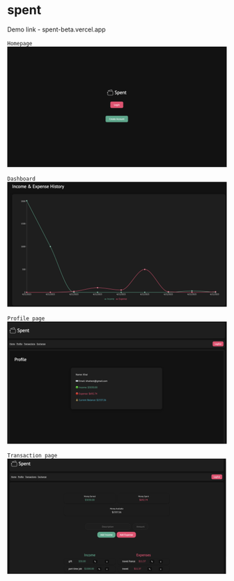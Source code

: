 # spent

Demo link - spent-beta.vercel.app

`Homepage`
<img src="assets/homepage.png" alt="Homepage">

`Dashboard`
<img src="assets/dashboard.png" alt="Dashboard">

`Profile page`
<img src="assets/profile.png" alt="Profile">

`Transaction page`
<img src="assets/transasction.png" alt="Transaction">




